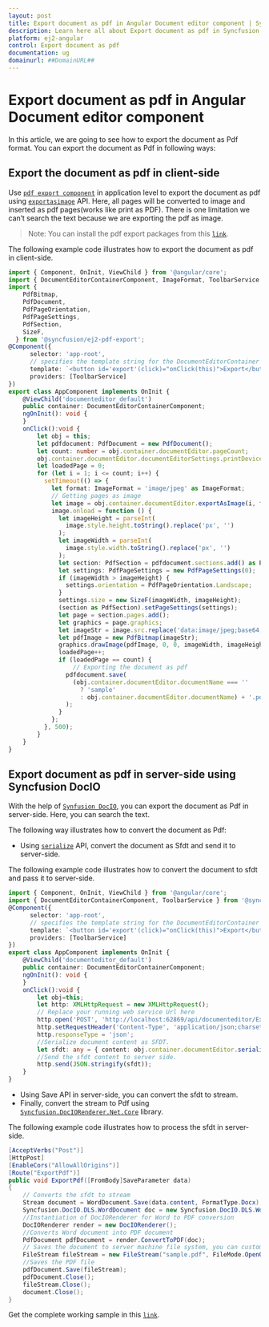 ```yaml
---
layout: post
title: Export document as pdf in Angular Document editor component | Syncfusion
description: Learn here all about Export document as pdf in Syncfusion Angular Document editor component of Syncfusion Essential JS 2 and more.
platform: ej2-angular
control: Export document as pdf 
documentation: ug
domainurl: ##DomainURL##
---
```


# Export document as pdf in Angular Document editor component

In this article, we are going to see how to export the document as Pdf format. You can export the document as Pdf in following ways:

## Export the document as pdf in client-side

Use [`pdf export component`](https://www.npmjs.com/package/@syncfusion/ej2-pdf-export) in application level to export the document as pdf using [`exportasimage`](https://ej2.syncfusion.com/angular/documentation/api/document-editor/#exportasimage) API. Here, all pages will be converted to image and inserted as pdf pages(works like print as PDF). There is one limitation we can’t search the text because we are exporting the pdf as image.

>Note: You can install the pdf export packages from this [`link`](https://www.npmjs.com/package/@syncfusion/ej2-pdf-export).

The following example code illustrates how to export the document as pdf in client-side.

```typescript
import { Component, OnInit, ViewChild } from '@angular/core';
import { DocumentEditorContainerComponent, ImageFormat, ToolbarService } from '@syncfusion/ej2-angular-documenteditor';
import {
    PdfBitmap,
    PdfDocument,
    PdfPageOrientation,
    PdfPageSettings,
    PdfSection,
    SizeF,
  } from '@syncfusion/ej2-pdf-export';
@Component({
      selector: 'app-root',
      // specifies the template string for the DocumentEditorContainer component
      template: `<button id='export'(click)="onClick(this)">Export</button><ejs-documenteditorcontainer #documenteditor_default serviceUrl="https://ej2services.syncfusion.com/production/web-services/api/documenteditor/" height="600px" style="display:block" [enableToolbar]=true> </ejs-documenteditorcontainer>`,
      providers: [ToolbarService]
})
export class AppComponent implements OnInit {
    @ViewChild('documenteditor_default')
    public container: DocumentEditorContainerComponent;
    ngOnInit(): void {
    }
    onClick():void {
        let obj = this;
        let pdfdocument: PdfDocument = new PdfDocument();
        let count: number = obj.container.documentEditor.pageCount;
        obj.container.documentEditor.documentEditorSettings.printDevicePixelRatio = 2;
        let loadedPage = 0;
        for (let i = 1; i <= count; i++) {
          setTimeout(() => {
            let format: ImageFormat = 'image/jpeg' as ImageFormat;
            // Getting pages as image
            let image = obj.container.documentEditor.exportAsImage(i, format);
            image.onload = function () {
              let imageHeight = parseInt(
                image.style.height.toString().replace('px', '')
              );
              let imageWidth = parseInt(
                image.style.width.toString().replace('px', '')
              );
              let section: PdfSection = pdfdocument.sections.add() as PdfSection;
              let settings: PdfPageSettings = new PdfPageSettings(0);
              if (imageWidth > imageHeight) {
                settings.orientation = PdfPageOrientation.Landscape;
              }
              settings.size = new SizeF(imageWidth, imageHeight);
              (section as PdfSection).setPageSettings(settings);
              let page = section.pages.add();
              let graphics = page.graphics;
              let imageStr = image.src.replace('data:image/jpeg;base64,', '');
              let pdfImage = new PdfBitmap(imageStr);
              graphics.drawImage(pdfImage, 0, 0, imageWidth, imageHeight);
              loadedPage++;
              if (loadedPage == count) {
                  // Exporting the document as pdf
                pdfdocument.save(
                  (obj.container.documentEditor.documentName === ''
                    ? 'sample'
                    : obj.container.documentEditor.documentName) + '.pdf'
                );
              }
            };
          }, 500);
        }
    }
}
```

## Export document as pdf in server-side using Syncfusion DocIO

With the help of [`Synfusion DocIO`](https://help.syncfusion.com/file-formats/docio/word-to-pdf), you can export the document as Pdf in server-side. Here, you can search the text.

The following way illustrates how to convert the document as Pdf:

* Using [`serialize`](https://ej2.syncfusion.com/angular/documentation/api/document-editor/#serialize) API, convert the document as Sfdt and send it to server-side.

The following example code illustrates how to convert the document to sfdt and pass it to server-side.

```typescript
import { Component, OnInit, ViewChild } from '@angular/core';
import { DocumentEditorContainerComponent, ToolbarService } from '@syncfusion/ej2-angular-documenteditor';
@Component({
      selector: 'app-root',
      // specifies the template string for the DocumentEditorContainer component
      template: `<button id='export'(click)="onClick(this)">Export</button><ejs-documenteditorcontainer #documenteditor_default serviceUrl="https://ej2services.syncfusion.com/production/web-services/api/documenteditor/" height="600px" style="display:block" [enableToolbar]=true> </ejs-documenteditorcontainer>`,
      providers: [ToolbarService]
})
export class AppComponent implements OnInit {
    @ViewChild('documenteditor_default')
    public container: DocumentEditorContainerComponent;
    ngOnInit(): void {
    }
    onClick():void {
        let obj=this;
        let http: XMLHttpRequest = new XMLHttpRequest();
        // Replace your running web service Url here
        http.open('POST', 'http://localhost:62869/api/documenteditor/ExportPdf');
        http.setRequestHeader('Content-Type', 'application/json;charset=UTF-8');
        http.responseType = 'json';
        //Serialize document content as SFDT.
        let sfdt: any = { content: obj.container.documentEditor.serialize() };
        //Send the sfdt content to server side.
        http.send(JSON.stringify(sfdt));
    }
}
```

* Using Save API in server-side, you can convert the sfdt to stream.
* Finally, convert the stream to Pdf using [`Syncfusion.DocIORenderer.Net.Core`](https://www.nuget.org/packages/Syncfusion.DocIORenderer.Net.Core) library.

The following example code illustrates how to process the sfdt in server-side.

```c#
[AcceptVerbs("Post")]
[HttpPost]
[EnableCors("AllowAllOrigins")]
[Route("ExportPdf")]
public void ExportPdf([FromBody]SaveParameter data)
{
    // Converts the sfdt to stream
    Stream document = WordDocument.Save(data.content, FormatType.Docx);
    Syncfusion.DocIO.DLS.WordDocument doc = new Syncfusion.DocIO.DLS.WordDocument(document, Syncfusion.DocIO.FormatType.Docx);
    //Instantiation of DocIORenderer for Word to PDF conversion
    DocIORenderer render = new DocIORenderer();
    //Converts Word document into PDF document
    PdfDocument pdfDocument = render.ConvertToPDF(doc);
    // Saves the document to server machine file system, you can customize here to save into databases or file servers based on requirement.
    FileStream fileStream = new FileStream("sample.pdf", FileMode.OpenOrCreate, FileAccess.ReadWrite);
    //Saves the PDF file
    pdfDocument.Save(fileStream);
    pdfDocument.Close();
    fileStream.Close();
    document.Close();
}
```

Get the complete working sample in this [`link`](https://github.com/SyncfusionExamples/Export-document-as-PDF-in-Document-Editor/).